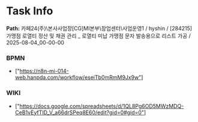 # Task Info

**Path:** 카페24(주)\본사사업장\[CG]MI본부\창업센터\사업운영1 / hyshin / [284215] 가맹점 로열티 정산 및 채권 관리 _ 로열티 미납 가맹점 문자 발송용으로 리스트 가공 / 2025-08-04_00-00-00

### BPMN
- ["https://n8n-mi-014-web.hanpda.com/workflow/esejTb0mRmM9Jx9w"]

### WIKI
- ["https://docs.google.com/spreadsheets/d/1QL8Pg6OD5MWzMDQ-CeB1vEyfTID_V_a66drSPeq8E60/edit?gid=0#gid=0"]

